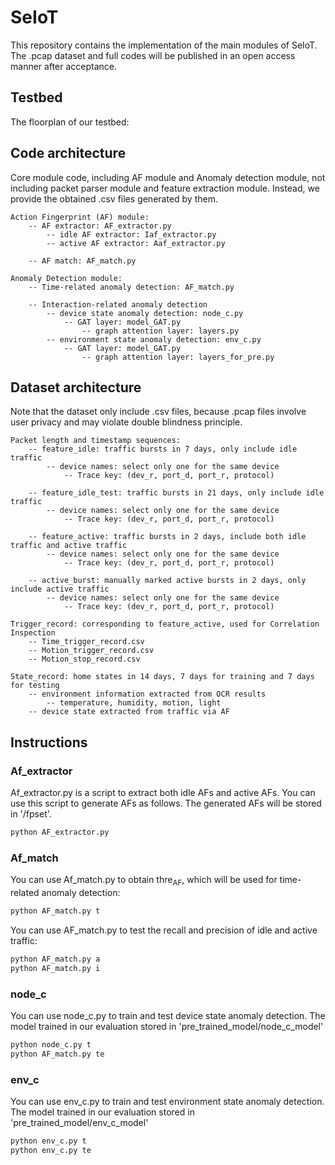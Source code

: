 # SeIoT
This repository contains the implementation of the main modules of SeIoT. The .pcap dataset and full codes will be published in an open access manner after acceptance.

## Testbed
The floorplan of our testbed:

## Code architecture
Core module code, including AF module and Anomaly detection module, not including packet parser module and feature extraction module. Instead, we provide the obtained .csv files generated by them.
```
Action Fingerprint (AF) module:
    -- AF extractor: AF_extractor.py
        -- idle AF extractor: Iaf_extractor.py
        -- active AF extractor: Aaf_extractor.py
        
    -- AF match: AF_match.py
    
Anomaly Detection module:
    -- Time-related anomaly detection: AF_match.py
    
    -- Interaction-related anomaly detection
        -- device state anomaly detection: node_c.py
            -- GAT layer: model_GAT.py
                -- graph attention layer: layers.py
        -- environment state anomaly detection: env_c.py
            -- GAT layer: model_GAT.py
                -- graph attention layer: layers_for_pre.py
```
## Dataset architecture
Note that the dataset only include .csv files, because .pcap files involve user privacy and may violate double blindness principle.
```
Packet length and timestamp sequences:
    -- feature_idle: traffic bursts in 7 days, only include idle traffic
        -- device names: select only one for the same device
            -- Trace key: (dev_r, port_d, port_r, protocol)
            
    -- feature_idle_test: traffic bursts in 21 days, only include idle traffic
        -- device names: select only one for the same device
            -- Trace key: (dev_r, port_d, port_r, protocol)
            
    -- feature_active: traffic bursts in 2 days, include both idle traffic and active traffic
        -- device names: select only one for the same device
            -- Trace key: (dev_r, port_d, port_r, protocol)
            
    -- active_burst: manually marked active bursts in 2 days, only include active traffic
        -- device names: select only one for the same device
            -- Trace key: (dev_r, port_d, port_r, protocol)
            
Trigger_record: corresponding to feature_active, used for Correlation Inspection
    -- Time_trigger_record.csv
    -- Motion_trigger_record.csv
    -- Motion_stop_record.csv
    
State_record: home states in 14 days, 7 days for training and 7 days for testing
    -- environment information extracted from OCR results
        -- temperature, humidity, motion, light
    -- device state extracted from traffic via AF
```
## Instructions

### Af_extractor
Af_extractor.py is a script to extract both idle AFs and active AFs. You can use this script to generate AFs as follows. The generated AFs will be stored in '/fpset'.
```sh
python AF_extractor.py
```

### Af_match
You can use Af_match.py to obtain thre<sub>AF</sub>, which will be used for time-related anomaly detection:
```sh
python AF_match.py t
```
You can use AF_match.py to test the recall and precision of idle and active traffic:
```sh
python AF_match.py a
python AF_match.py i
```

### node_c
You can use node_c.py to train and test device state anomaly detection. The model trained in our evaluation stored in 'pre_trained_model/node_c_model'
```sh
python node_c.py t
python AF_match.py te
```

### env_c
You can use env_c.py to train and test environment state anomaly detection. The model trained in our evaluation stored in 'pre_trained_model/env_c_model'
```sh
python env_c.py t
python env_c.py te
```

